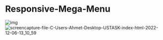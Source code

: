 # Responsive-Mega-Menu

![img](https://user-images.githubusercontent.com/95828884/205882596-63d8bdfb-d713-4c6d-a704-7ade24c7ca38.png)
![screencapture-file-C-Users-Ahmet-Desktop-USTASK-index-html-2022-12-06-13_10_59](https://user-images.githubusercontent.com/95828884/205882670-8fbfec56-0a20-4d14-be9b-088cccd2f8af.png)
